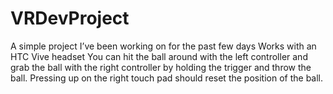 # VRDevProject
A simple project I’ve been working on for the past few days
Works with an HTC Vive headset
You can hit the ball around with the left controller and grab the ball with the right controller by holding the trigger and throw the ball. Pressing up on the right touch pad should reset the position of the ball.
